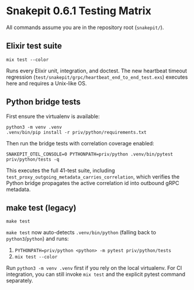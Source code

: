 # Snakepit 0.6.1 Testing Matrix

All commands assume you are in the repository root (`snakepit/`).

## Elixir test suite

```
mix test --color
```

Runs every Elixir unit, integration, and doctest. The new heartbeat timeout regression (`test/snakepit/grpc/heartbeat_end_to_end_test.exs`) executes here and requires a Unix-like OS.

## Python bridge tests

First ensure the virtualenv is available:

```
python3 -m venv .venv
.venv/bin/pip install -r priv/python/requirements.txt
```

Then run the bridge tests with correlation coverage enabled:

```
SNAKEPIT_OTEL_CONSOLE=0 PYTHONPATH=priv/python .venv/bin/pytest priv/python/tests -q
```

This executes the full 41-test suite, including `test_proxy_outgoing_metadata_carries_correlation`, which verifies the Python bridge propagates the active correlation id into outbound gRPC metadata.

## make test (legacy)

```
make test
```

`make test` now auto-detects `.venv/bin/python` (falling back to `python3`/`python`) and runs:

1. `PYTHONPATH=priv/python <python> -m pytest priv/python/tests`
2. `mix test --color`

Run `python3 -m venv .venv` first if you rely on the local virtualenv. For CI integration, you can still invoke `mix test` and the explicit pytest command separately.
